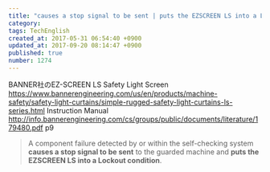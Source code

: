 ```yaml
---
title: "causes a stop signal to be sent | puts the EZSCREEN LS into a Lockout condition"
category: 
tags: TechEnglish
created_at: 2017-05-31 06:54:40 +0900
updated_at: 2017-09-20 08:14:47 +0900
published: true
number: 1274
---
```


BANNER社のEZ-SCREEN LS Safety Light Screen
https://www.bannerengineering.com/us/en/products/machine-safety/safety-light-curtains/simple-rugged-safety-light-curtains-ls-series.html
Instruction Manual
http://info.bannerengineering.com/cs/groups/public/documents/literature/179480.pdf
p9

> A component failure detected by or within the self-checking system **causes a stop signal to be sent** to the guarded machine and **puts the EZSCREEN LS into a Lockout condition**. 


